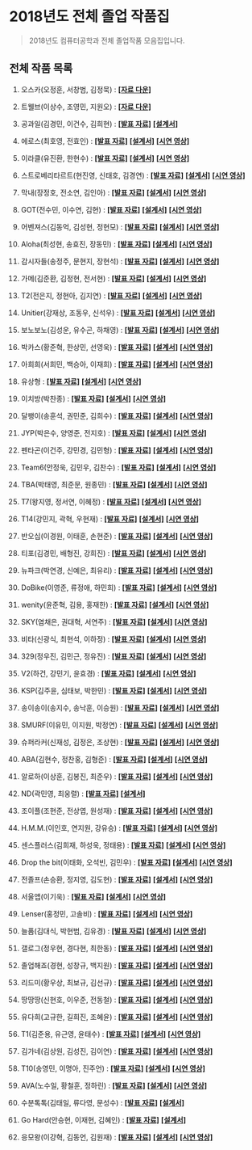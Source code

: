 # 2018년도 전체 졸업 작품집
> 2018년도 컴퓨터공학과 전체 졸업작품 모음집입니다.

## 전체 작품 목록

1. 오스카(오정훈, 서창범, 김정묵) :  [__[자료 다운]__](./src/1_zip.zip)
2. 트웰브(이상수, 조영민, 지원오) :  [__[자료 다운]__](./src/2_zip.zip)
3. 공과일(김경민, 이건수, 김희현) :  [__[발표 자료]__](./src/3_ppt.pptx) [__[설계서]__](.src/3_design.hwp)
4. 에로스(최호영, 전효인) : [__[발표 자료]__](./src/4_ppt.pptx) [__[설계서]__](./src/4_design.hwp) [__[시연 영상]__](./src/4_video.mp4)
5. 이라클(유진환, 한현수) : [__[발표 자료]__](./src/5_ppt.pptx) [__[설계서]__](./src/5_design.hwp) [__[시연 영상]__](./src/5_video.mp4)

7. 스트로베리타르트(현진영, 신태호, 김경연) : [__[발표 자료]__](./src/7_ppt.pptx) [__[설계서]__](./src/7_design.docx) [__[시연 영상]__](./src/7_video.mp4)
8. 막내(장정호, 전소연, 김인아) : [__[발표 자료]__](./src/8_ppt.pptx) [__[설계서]__](./src/8_design.pptx) [__[시연 영상]__](./src/8_video.mp4)
9. GOT(전수민, 이수연, 김현) : [__[발표 자료]__](./src/9_ppt.pptx) [__[설계서]__](./src/9_design.hwp) [__[시연 영상]__](./src/9_video.mp4)
10. 어벤져스(김동억, 김성현, 정현모) : [__[발표 자료]__](./src/10_ppt.pptx) [__[설계서]__](./src/10_design.hwp) [__[시연 영상]__](./src/10_video.mp4)
11. Aloha(최성현, 송효진, 장동민) : [__[발표 자료]__](./src/11_ppt.pptx) [__[설계서]__](./src/11_design.hwp) [__[시연 영상]__](./src/11_video.mp4)
12. 감시자들(송정주, 문현지, 장현석) : [__[발표 자료]__](./src/12_ppt.pptx) [__[설계서]__](./src/12_design.hwp) [__[시연 영상]__](./src/12_video.mp4)
13. 가메(김준환, 김정현, 전서현) : [__[발표 자료]__](./src/13_ppt.pptx) [__[설계서]__](./src/13_design.docx) [__[시연 영상]__](./src/13_video.txt)
14. T2(전은지, 정현아, 김지연) : [__[발표 자료]__](./src/14_ppt.pptx) [__[설계서]__](./src/14_design.hwp) [__[시연 영상]__](./src/14_video.mp4)
15. Unitier(강재상, 조동우, 신석우) : [__[발표 자료]__](./src/15_ppt.pptx) [__[설계서]__](./src/15_design.docx) [__[시연 영상]__](https://www.youtube.com/watch?v=gZ2Hj7UBU0E&feature=youtu.be)
16. 보노보노(김성운, 유수곤, 하채영) : [__[발표 자료]__](./src/16_ppt.pptx) [__[설계서]__](./src/16_design.hwp) [__[시연 영상]__](./src/16_video.mp4)
17. 박카스(황준혁, 한상민, 선영욱) : [__[발표 자료]__](./src/17_ppt.pptx) [__[설계서]__](./src/17_design.hwp) [__[시연 영상]__](./src/17_video.mp4)
18. 아희희(서희민, 백승아, 이재희) : [__[발표 자료]__](./src/18_ppt.pptx) [__[설계서]__](./src/18_design.hwp) [__[시연 영상]__](./src/18_video.mp4)
19. 유상형 : [__[발표 자료]__](./src/19_ppt.pptx) [__[설계서]__](./src/19_design.docx) [__[시연 영상]__](./src/19_video.mp4)
20. 이치방(박찬종) : [__[발표 자료]__](./src/20_ppt.pptx) [__[설계서]__](./src/20_design.docx) [__[시연 영상]__](./src/20_video.mp4)
21. 달팽이(송훈석, 권민준, 김희수) : [__[발표 자료]__](./src/21_ppt.pptx) [__[설계서]__](./src/21_design.hwp) [__[시연 영상]__](./src/21_video.avi)
22. JYP(박은수, 양영준, 전지호) : [__[발표 자료]__](./src/22_ppt.pptx) [__[설계서]__](./src/22_design.hwp) [__[시연 영상]__](./src/22_video.mp4)
23. 펜타곤(이건주, 강민경, 김민형) : [__[발표 자료]__](./src/23_ppt.pptx) [__[설계서]__](./src/23_design.hwp) [__[시연 영상]__](./src/23_video.mp4)
24. Team6(안정욱, 김민우, 김찬수) : [__[발표 자료]__](./src/24_ppt.pptx) [__[설계서]__](./src/24_design.hwp) [__[시연 영상]__](./src/24_video.mp4)
25. TBA(박태영, 최준문, 원종민) : [__[발표 자료]__](./src/25_ppt.pptx) [__[설계서]__](./src/25_design.hwp) [__[시연 영상]__](./src/25_video.mp4)
26. T7(왕지영, 정서연, 이혜정) : [__[발표 자료]__](./src/26_ppt.pptx) [__[설계서]__](./src/26_design.docx) [__[시연 영상]__](./src/26_video.mp4)
27. T14(강민지, 곽혁, 우현재) : [__[발표 자료]__](./src/27_ppt.pptx) [__[설계서]__](./src/27_design.hwp) [__[시연 영상]__](./src/27_video.mp4)

29. 반오십(이경원, 이태훈, 손현준) : [__[발표 자료]__](./src/29_ppt.pptx) [__[설계서]__](./src/29_design.hwp) [__[시연 영상]__](./src/29_video.mp4)
30. 티포(김경민, 배형진, 강희진) : [__[발표 자료]__](./src/30_ppt.pptx) [__[설계서]__](./src/30_design.hwp) [__[시연 영상]__](./src/30_video.txt)
31. 뉴파크(박연경, 신예은, 최유리) : [__[발표 자료]__](./src/31_ppt.pptx) [__[설계서]__](./src/31_design.docx) [__[시연 영상]__](./src/31_video.mp4)
32. DoBike(이영준, 류정애, 하민희) : [__[발표 자료]__](./src/32_ppt.pdf) [__[설계서]__](./src/32_design.docx) [__[시연 영상]__](./src/32_video.mp4)
33. wenity(윤준혁, 김용, 홍재한) : [__[발표 자료]__](./src/33_ppt.pptx) [__[설계서]__](./src/33_design.hwp) [__[시연 영상]__](./src/33_video.txt)
34. SKY(염채은, 권대혁, 서연주) : [__[발표 자료]__](./src/34_ppt.pptx) [__[설계서]__](./src/34_design.hwp) [__[시연 영상]__](./src/34_video.mp4)
35. 비타(신광식, 최현석, 이하정) : [__[발표 자료]__](./src/35_ppt.pptx) [__[설계서]__](./src/35_design.hwp) [__[시연 영상]__](./src/35_video.txt)
36. 329(정우진, 김민근, 정유진) : [__[발표 자료]__](./src/36_ppt.pptx) [__[설계서]__](./src/36_design.hwp) [__[시연 영상]__](./src/36_video.txt)
37. V2(하건, 강민기, 윤효경) : [__[발표 자료]__](./src/37_ppt.pptx) [__[설계서]__](./src/37_design.doc) [__[시연 영상]__](./src/37_video.mp4)
38. KSP(김주윤, 심태보, 박한민) : [__[발표 자료]__](./src/38_ppt.pptx) [__[설계서]__](./src/38_design.hwp) [__[시연 영상]__](./src/38_video.mp4)
39. 송이송이(송지수, 송낙훈, 이승원) : [__[발표 자료]__](./src/39_ppt.pdf) [__[설계서]__](./src/39_design.doc) [__[시연 영상]__](./src/39_video.txt)
40. SMURF(이유민, 이지원, 박정연) : [__[발표 자료]__](./src/40_ppt.pptx) [__[설계서]__](./src/40_design.doc) [__[시연 영상]__](./src/40_video.mp4)
41. 슈퍼라커(신재성, 김정은, 조상현) : [__[발표 자료]__](./src/41_ppt.pptx) [__[설계서]__](./src/41_design.doc) [__[시연 영상]__](./src/41_video.mp4)
42. ABA(김현수, 정찬홍, 김형준) : [__[발표 자료]__](./src/42_ppt.pptx) [__[설계서]__](./src/42_design.docx) [__[시연 영상]__](./src/42_video.mp4)
43. 알로하(이상훈, 김봉진, 최준우) : [__[발표 자료]__](./src/43_ppt.pptx) [__[설계서]__](./src/43_design.doc) [__[시연 영상]__](./src/43_video.mp4)
44. ND(곽민영, 최웅렬) : [__[발표 자료]__](./src/44_ppt.pptx) [__[설계서]__](./src/44_design.doc)
45. 조이플(조현준, 전상엽, 원성재) : [__[발표 자료]__](./src/45_ppt.pptx) [__[설계서]__](./src/45_design.hwp) [__[시연 영상]__](./src/45_video.mp4)
46. H.M.M.(이인호, 연지원, 강유승) : [__[발표 자료]__](./src/46_ppt.pptx) [__[설계서]__](./src/46_design.docx) [__[시연 영상]__](./src/46_video.mp4)
47. 센스플러스(김희재, 하성욱, 정태용) : [__[발표 자료]__](./src/47_ppt.pptx) [__[설계서]__](./src/47_design.hwp) [__[시연 영상]__](./src/47_video.txt)
48. Drop the bit(이태화, 오석빈, 김민우) : [__[발표 자료]__](./src/48_ppt.pptx) [__[설계서]__](./src/48_design.doc) [__[시연 영상]__](./src/48_video.txt)

50. 전졸프(손승환, 정지영, 김도현) : [__[발표 자료]__](./src/50_ppt.pptx) [__[설계서]__](./src/50_design.hwp) [__[시연 영상]__](./src/50_video.txt)
51. 서울앱(이기욱) : [__[발표 자료]__](./src/51_ppt.pptx) [__[설계서]__](./src/51_design.hwp) [__[시연 영상]__](./src/51_video.txt)
52. Lenser(홍정민, 고솔비) : [__[발표 자료]__](./src/52_ppt.pptx) [__[설계서]__](./src/52_design.hwp) [__[시연 영상]__](./src/52_video.mp4)
53. 늘품(김대식, 박현범, 김유경) : [__[발표 자료]__](./src/53_ppt.pptx) [__[설계서]__](./src/53_design.hwp) [__[시연 영상]__](./src/53_video.mp4)
54. 갤로그(정우현, 경다현, 최한동) : [__[발표 자료]__](./src/54_ppt.pptx) [__[설계서]__](./src/54_design.hwp) [__[시연 영상]__](./src/54_video.mp4)
55. 졸업해죠(경현, 성창규, 백지원) : [__[발표 자료]__](./src/55_ppt.pptx) [__[설계서]__](./src/55_design.hwp) [__[시연 영상]__](./src/55_video.mp4)
56. 리드미(황우상, 최보규, 김선규) : [__[발표 자료]__](./src/56_ppt.pptx) [__[설계서]__](./src/56_design.hwp) [__[시연 영상]__](./src/56_video.mp4)
57. 땅땅땅(신현호, 이우준, 전동철) : [__[발표 자료]__](./src/57_ppt.pptx) [__[설계서]__](./src/57_design.hwp) [__[시연 영상]__](./src/57_video.mp4)
58. 유다희(고규한, 길희진, 조혜윤) : [__[발표 자료]__](./src/58_ppt.pptx) [__[설계서]__](./src/58_design.hwp) [__[시연 영상]__](./src/58_video.mp4)
59. T1(김준용, 유근영, 윤태수) : [__[발표 자료]__](./src/59_ppt.pdf) [__[설계서]__](./src/59_design.hwp) [__[시연 영상]__](./src/59_video.mp4)
60. 김가네(김상원, 김성진, 김이연) : [__[발표 자료]__](./src/60_ppt.pptx) [__[설계서]__](./src/60_design.hwp) [__[시연 영상]__](./src/60_video.mp4)
61. T10(송영민, 이명아, 진주언) : [__[발표 자료]__](./src/61_ppt.pptx) [__[설계서]__](./src/61_design.docx) [__[시연 영상]__](./src/61_video.mp4)
62. AVA(노수일, 황철훈, 정하린) : [__[발표 자료]__](./src/62_ppt.pptx) [__[설계서]__](./src/62_design.hwp) [__[시연 영상]__](./src/62_video.mp4)
63. 수분톡톡(김태일, 류다영, 문성수) : [__[발표 자료]__](./src/63_ppt.pptx) [__[설계서]__](./src/63_design.hwp)
64. Go Hard(안승현, 이재현, 김혜인) : [__[발표 자료]__](./src/64_ppt.pptx) [__[설계서]__](./src/64_design.doc)
65. 응모왕(이강혁, 김동언, 김원재) : [__[발표 자료]__](./src/65_ppt.pptx) [__[설계서]__](./src/65_design.docx) [__[시연 영상]__](./src/65_video.mp4)
